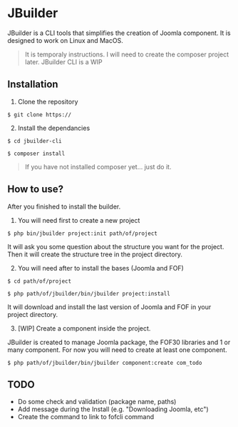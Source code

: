 # JBuilder

JBuilder is a CLI tools that simplifies the creation of Joomla component.
It is designed to work on Linux and MacOS.

> It is temporaly instructions. I will need to create the composer project later.
> JBuilder CLI is a WIP

## Installation

1. Clone the repository

`$ git clone https://`

2. Install the dependancies

`$ cd jbuilder-cli`

`$ composer install`

> If you have not installed composer yet... just do it.

## How to use?

After you finished to install the builder.

1. You will need first to create a new project

`$ php bin/jbuilder project:init path/of/project`

It will ask you some question about the structure you want for the project.
Then it will create the structure tree in the project directory.

2. You will need after to install the bases (Joomla and FOF)

`$ cd path/of/project`

`$ php path/of/jbuilder/bin/jbuilder project:install`

It will download and install the last version of Joomla and FOF in your project directory.

3. [WIP] Create a component inside the project.

JBuilder is created to manage Joomla package, the FOF30 libraries and 1 or many component.
For now you will need to create at least one component.

`$ php path/of/jbuilder/bin/jbuilder component:create com_todo`

## TODO

- Do some check and validation (package name, paths)
- Add message during the Install (e.g. "Downloading Joomla, etc")
- Create the command to link to fofcli command
